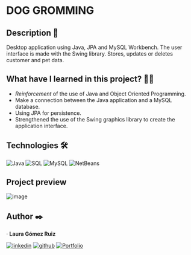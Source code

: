 # DOG GROMMING

## Description 📑

Desktop application using Java, JPA and MySQL Workbench. The user interface is made with the Swing library. Stores, updates or deletes customer and pet data.

## What have I learned in this project? 🙇🏻 

- *Reinforcement* of the use of Java and Object Oriented Programming.
- Make a connection between the Java application and a MySQL database.
- Using JPA for persistence.
- Strengthened the use of the Swing graphics library to create the application interface.

## Technologies 🛠

![Java](https://img.shields.io/badge/Java-007396?style=for-the-badge&logoColor=white)
![SQL](https://img.shields.io/badge/SQL-4479A1?style=for-the-badge&labelColor=white)
![MySQL](https://img.shields.io/badge/MySQL-4479A1?style=for-the-badge&logo=MySQL&logoColor=white)
![NetBeans](https://img.shields.io/badge/NetBeans-1B6AC6?style=for-the-badge&logo=apachenetbeanside&logoColor=white)

## Project preview
![image](https://github.com/lgomezruiz/Dog-Grooming/assets/97950503/fd5d420e-9852-4d31-94ba-a01cbe85ceb4)

## Author ✒️
· **Laura Gómez Ruiz**

[![linkedin](https://img.shields.io/badge/LinkedIn-0A66C2?style=for-the-badge&logo=linkedin&logoColor=white)](https://www.linkedin.com/in/lgomezruiz/)
[![github](https://img.shields.io/badge/GitHub-808080?style=for-the-badge&logo=github&logoColor=white)](https://github.com/lgomezruiz)
[![Portfolio](https://img.shields.io/badge/Portfolio-CEE7FF?style=for-the-badge&labelColor=black&link=https%3A%2F%2Flauragomezruiz.netlify.app%2F)](https://lauragomezruiz.netlify.app/)
